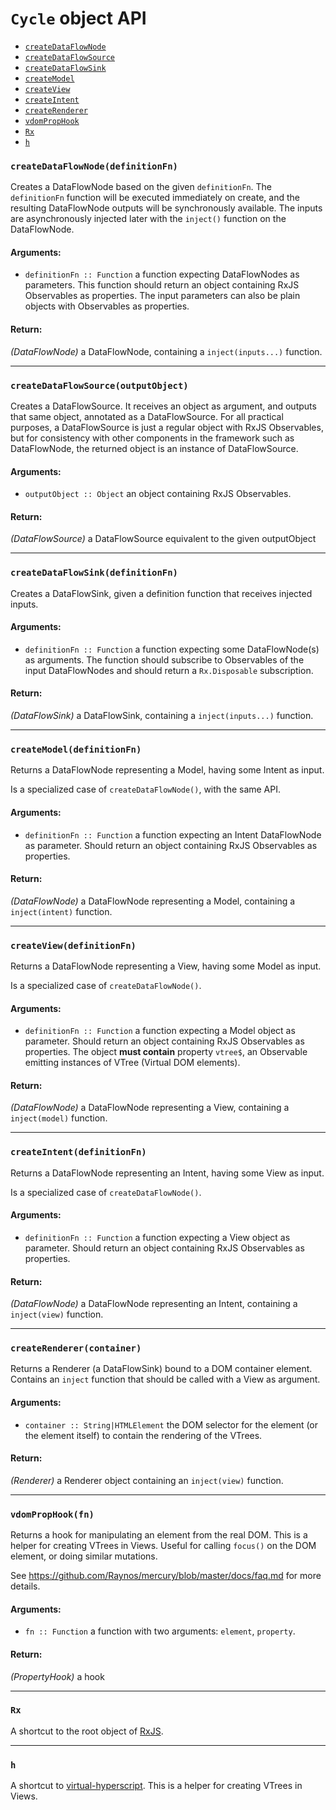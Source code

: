 
# `Cycle` object API

- [`createDataFlowNode`](#createDataFlowNode)
- [`createDataFlowSource`](#createDataFlowSource)
- [`createDataFlowSink`](#createDataFlowSink)
- [`createModel`](#createModel)
- [`createView`](#createView)
- [`createIntent`](#createIntent)
- [`createRenderer`](#createRenderer)
- [`vdomPropHook`](#vdomPropHook)
- [`Rx`](#Rx)
- [`h`](#h)

### <a id="createDataFlowNode"></a> `createDataFlowNode(definitionFn)`

Creates a DataFlowNode based on the given `definitionFn`. The `definitionFn`
function will be executed immediately on create, and the resulting DataFlowNode
outputs will be synchronously available. The inputs are asynchronously injected
later with the `inject()` function on the DataFlowNode.

#### Arguments:

- `definitionFn :: Function` a function expecting DataFlowNodes as parameters. This function should return an object containing RxJS Observables as properties.
The input parameters can also be plain objects with Observables as properties.

#### Return:

*(DataFlowNode)* a DataFlowNode, containing a `inject(inputs...)` function.

- - -

### <a id="createDataFlowSource"></a> `createDataFlowSource(outputObject)`

Creates a DataFlowSource. It receives an object as argument, and outputs that same
object, annotated as a DataFlowSource. For all practical purposes, a DataFlowSource
is just a regular object with RxJS Observables, but for consistency with other
components in the framework such as DataFlowNode, the returned object is an instance
of DataFlowSource.

#### Arguments:

- `outputObject :: Object` an object containing RxJS Observables.

#### Return:

*(DataFlowSource)* a DataFlowSource equivalent to the given outputObject

- - -

### <a id="createDataFlowSink"></a> `createDataFlowSink(definitionFn)`

Creates a DataFlowSink, given a definition function that receives injected inputs.

#### Arguments:

- `definitionFn :: Function` a function expecting some DataFlowNode(s) as arguments. The function should subscribe to Observables of the input DataFlowNodes
and should return a `Rx.Disposable` subscription.

#### Return:

*(DataFlowSink)* a DataFlowSink, containing a `inject(inputs...)` function.

- - -

### <a id="createModel"></a> `createModel(definitionFn)`

Returns a DataFlowNode representing a Model, having some Intent as input.

Is a specialized case of `createDataFlowNode()`, with the same API.

#### Arguments:

- `definitionFn :: Function` a function expecting an Intent DataFlowNode as parameter. Should return an object containing RxJS Observables as properties.

#### Return:

*(DataFlowNode)* a DataFlowNode representing a Model, containing a `inject(intent)` function.

- - -

### <a id="createView"></a> `createView(definitionFn)`

Returns a DataFlowNode representing a View, having some Model as input.

Is a specialized case of `createDataFlowNode()`.

#### Arguments:

- `definitionFn :: Function` a function expecting a Model object as parameter. Should return an object containing RxJS Observables as properties. The object **must
contain** property `vtree$`, an Observable emitting instances of VTree
(Virtual DOM elements).

#### Return:

*(DataFlowNode)* a DataFlowNode representing a View, containing a `inject(model)` function.

- - -

### <a id="createIntent"></a> `createIntent(definitionFn)`

Returns a DataFlowNode representing an Intent, having some View as input.

Is a specialized case of `createDataFlowNode()`.

#### Arguments:

- `definitionFn :: Function` a function expecting a View object as parameter. Should return an object containing RxJS Observables as properties.

#### Return:

*(DataFlowNode)* a DataFlowNode representing an Intent, containing a `inject(view)` function.

- - -

### <a id="createRenderer"></a> `createRenderer(container)`

Returns a Renderer (a DataFlowSink) bound to a DOM container element. Contains an
`inject` function that should be called with a View as argument.

#### Arguments:

- `container :: String|HTMLElement` the DOM selector for the element (or the element itself) to contain the rendering of the VTrees.

#### Return:

*(Renderer)* a Renderer object containing an `inject(view)` function.

- - -

### <a id="vdomPropHook"></a> `vdomPropHook(fn)`

Returns a hook for manipulating an element from the real DOM. This is a helper for
creating VTrees in Views. Useful for calling `focus()` on the DOM element, or doing
similar mutations.

See https://github.com/Raynos/mercury/blob/master/docs/faq.md for more details.

#### Arguments:

- `fn :: Function` a function with two arguments: `element`, `property`.

#### Return:

*(PropertyHook)* a hook

- - -

### <a id="Rx"></a> `Rx`

A shortcut to the root object of [RxJS](https://github.com/Reactive-Extensions/RxJS).

- - -

### <a id="h"></a> `h`

A shortcut to [virtual-hyperscript](
https://github.com/Matt-Esch/virtual-dom/tree/master/virtual-hyperscript).
This is a helper for creating VTrees in Views.

